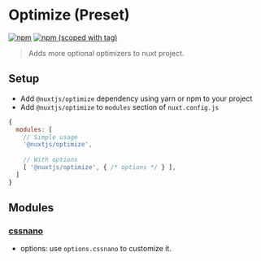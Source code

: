 # Optimize (Preset)

[![npm](https://img.shields.io/npm/dt/@nuxtjs/optimize.svg?style=flat-square)](https://github.com/nuxt/modules/tree/master/modules/optimize)
[![npm (scoped with tag)](https://img.shields.io/npm/v/@nuxtjs/optimize/latest.svg?style=flat-square)](https://github.com/nuxt/modules/tree/master/modules/optimize)

> Adds more optional optimizers to nuxt project.

## Setup
- Add `@nuxtjs/optimize` dependency using yarn or npm to your project
- Add `@nuxtjs/optimize` to `modules` section of `nuxt.config.js`
```js
{
  modules: [
    // Simple usage
    '@nuxtjs/optimize',
  
    // With options
    [ '@nuxtjs/optimize', { /* options */ } ],
  ]
}
````

## Modules

### [cssnano](../cssnano)
- options: use `options.cssnano` to customize it.
